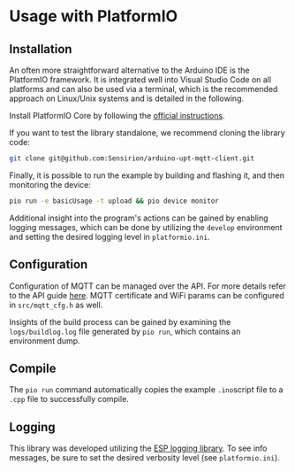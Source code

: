 # Usage with PlatformIO

## Installation
An often more straightforward alternative to the Arduino IDE is the PlatformIO framework. It is integrated well into Visual Studio Code on all platforms and can also be used via a terminal, which is the recommended approach on Linux/Unix systems and is detailed in the following.

Install PlatformIO Core by following the [official instructions](https://docs.platformio.org/en/latest/core/installation/methods/index.html).

If you want to test the library standalone, we recommend cloning the library code:

```bash
git clone git@github.com:Sensirion/arduino-upt-mqtt-client.git
```

Finally, it is possible to run the example by building and flashing it, and then monitoring the device:
```bash
pio run -e basicUsage -t upload && pio device monitor
```

Additional insight into the program's actions can be gained by enabling logging messages, which can be done by utilizing the ```develop``` environment and setting the desired logging level in ```platformio.ini```.

<!-- To install this library (in `~/.platformio/lib`), execute the following command in a terminal.
```bash
pio lib --global install "Sensirion UPT MQTT Client"
```
To test an example (e.g `basicUsage`), use the corresponding platformio environment from the project directory:
```bash
cd ~/.platformio/lib/Sensirion_UPT_MQTT_Client/
```
As of november 2, 2023 platformIO does not correctly convert `.ino` files to `.cpp` files in subdirectories of the project. We must do so manually with the following commands, 
for platformio does not compile .ino files.
```bash
cp examples/basicUsage/basicUsage.ino examples/basicUsage/basicUsage.cpp
pio run -e basicUsage -t upload
```
and start the Serial monitor.
```bash
pio device monitor
``` -->


## Configuration

Configuration of MQTT can be managed over the API. For more details refer to the API guide [here](api_guide.md). MQTT certificate and WiFi params can be configured in ```src/mqtt_cfg.h``` as well. 

Insights of the build process can be gained by examining the ```logs/buildlog.log``` file generated by ```pio run```, which contains an environment dump.

## Compile

The ```pio run``` command automatically copies the example ```.ino```script file to a ```.cpp``` file to successfully compile.

## Logging

This library was developed utilizing the [ESP logging library](https://docs.espressif.com/projects/esp-idf/en/latest/esp32/api-reference/system/log.html). To see info messages, be sure to set the desired verbosity level (see ```platformio.ini```).

